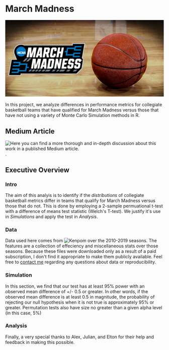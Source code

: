 # March Madness
![](march_madness_header.png)

In this project, we analyze differences in performance metrics for collegiate basketball teams that have qualified for March Madness versus those that have not using a variety of Monte Carlo Simulation methods in R. 

## Medium Article
![Here you can find a more thorough and in-depth discussion about this work in a published Medium article.](https://github.com/DImsirovic/march_madness).

## Executive Overview
### Intro
The aim of this analyis is to identify if the *distributions* of collegiate basketball metrics differ in teams that qualify for March Madness versus those that do not.
This is done by employing a 2-sample permuational t-test with a difference of means test statistic (Welch's T-test). We justify it's use in *Simulations* and apply the test in *Analysis*.

### Data
Data used here comes from ![Kenpom](https://kenpom.com/) over the 2010-2019 seasons. The features are a collection of effeciency and miscellaneous stats over those seasons. Because these files were downloaded only as a result of a paid subscription, I don't find it appropriate to make them publicly available. Feel free to [contact me](mailto:dimsirov@umich.edu) regarding any questions about data or reproducibility.

### Simulation
In this section, we find that our test has at least 95% power with an observed mean difference of +/- 0.5 or greater. In other words, if the observed mean difference is at least 0.5 in magnitude, the probability of rejecting our null hypothesis when it is not true is approximately 95% or greater. Permutation tests also have size no greater than a given alpha level (in this case, 5%)

### Analysis

Finally, a very special thanks to Alex, Julian, and Elton for their help and feedback in making this possible.
